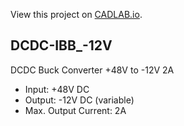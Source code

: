 View this project on [CADLAB.io](https://cadlab.io/project/23857).

## DCDC-IBB_-12V
DCDC Buck Converter +48V to -12V 2A

- Input: +48V DC
- Output: -12V DC (variable)
- Max. Output Current: 2A
